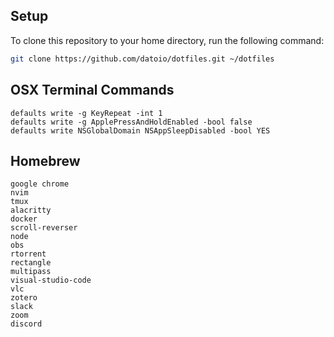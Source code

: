 ## Setup

To clone this repository to your home directory, run the following command:

```bash
git clone https://github.com/datoio/dotfiles.git ~/dotfiles
```

## OSX Terminal Commands
    defaults write -g KeyRepeat -int 1
    defaults write -g ApplePressAndHoldEnabled -bool false
    defaults write NSGlobalDomain NSAppSleepDisabled -bool YES
## Homebrew
    google chrome
    nvim
    tmux
    alacritty
    docker
    scroll-reverser
    node
    obs
    rtorrent
    rectangle
    multipass
    visual-studio-code
    vlc
    zotero
    slack
    zoom
    discord
